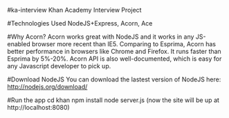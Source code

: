 #ka-interview
Khan Academy Interview Project

#Technologies Used
NodeJS+Express, Acorn, Ace

#Why Acorn?
Acorn works great with NodeJS and it works in any JS-enabled browser more recent than IE5. Comparing to Esprima, Acorn has better performance in browsers like Chrome and Firefox. It runs faster than Esprima by 5%-20%. Acorn API is also well-documented, which is easy for any Javascript developer to pick up.

#Download NodeJS
You can download the lastest version of NodeJS here: http://nodejs.org/download/

#Run the app
cd khan 
npm install
node server.js
(now the site will be up at http://localhost:8080)